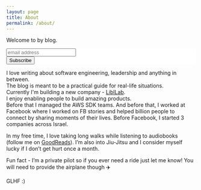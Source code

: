 ```yaml
---
layout: page
title: About
permalink: /about/
---
```


Welcome to by blog.

<!-- Begin Mailchimp Signup Form -->
<link href="//cdn-images.mailchimp.com/embedcode/horizontal-slim-10_7.css" rel="stylesheet" type="text/css">
<style type="text/css">
	#mc_embed_signup{background:#fff; clear:left; font:14px Helvetica,Arial,sans-serif; width:100%;}
	/* Add your own Mailchimp form style overrides in your site stylesheet or in this style block.
	   We recommend moving this block and the preceding CSS link to the HEAD of your HTML file. */
</style>
<div id="mc_embed_signup">
<form action="https://gmail.us7.list-manage.com/subscribe/post?u=7e3c7518fa2c6fb65546122a8&amp;id=0d3a934353" method="post" id="mc-embedded-subscribe-form" name="mc-embedded-subscribe-form" class="validate" target="_blank" novalidate>
    <div id="mc_embed_signup_scroll">
	<input type="email" value="" name="EMAIL" class="email" id="mce-EMAIL" placeholder="email address" required>
    <!-- real people should not fill this in and expect good things - do not remove this or risk form bot signups-->
    <div style="position: absolute; left: -5000px;" aria-hidden="true"><input type="text" name="b_7e3c7518fa2c6fb65546122a8_0d3a934353" tabindex="-1" value=""></div>
    <div class="clear"><input type="submit" value="Subscribe" name="subscribe" id="mc-embedded-subscribe" class="button"></div>
    </div>
</form>
</div>

<!--End mc_embed_signup-->

I love writing about software engineering, leadership and anything in between.  
The blog is meant to be a practical guide for real-life situations.  
Currently I'm building a new company - [LiblLab](https://liblab.com).  
I enjoy enabling people to build amazing products.  
Before that I managed the AWS SDK teams. And before that, I worked at Facebook where I worked on FB stories and helped billion people to connect by sharing moments of their lives. Before Facebook, I started 3 companies across Israel.

In my free time, I love taking long walks while listening to audiobooks (follow me on [GoodReads](http://goodreads.com/sagivo)). I’m also into Jiu-Jitsu and I consider myself lucky if I don’t get hurt once a month.

Fun fact - I’m a private pilot so if you ever need a ride just let me know! You will need to provide the airplane though ✈️

GLHF :)
